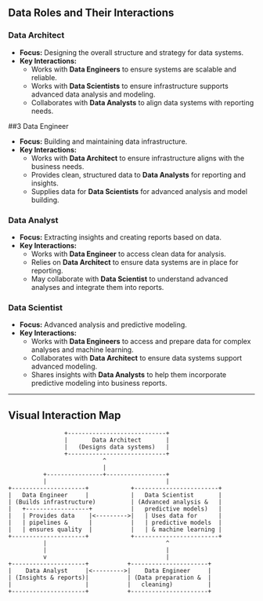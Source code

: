 ## Data Roles and Their Interactions

### Data Architect
- **Focus:** Designing the overall structure and strategy for data systems.
- **Key Interactions:**
  - Works with **Data Engineers** to ensure systems are scalable and reliable.
  - Works with **Data Scientists** to ensure infrastructure supports advanced data analysis and modeling.
  - Collaborates with **Data Analysts** to align data systems with reporting needs.

##3 Data Engineer
- **Focus:** Building and maintaining data infrastructure.
- **Key Interactions:**
  - Works with **Data Architect** to ensure infrastructure aligns with the business needs.
  - Provides clean, structured data to **Data Analysts** for reporting and insights.
  - Supplies data for **Data Scientists** for advanced analysis and model building.

### Data Analyst
- **Focus:** Extracting insights and creating reports based on data.
- **Key Interactions:**
  - Works with **Data Engineer** to access clean data for analysis.
  - Relies on **Data Architect** to ensure data systems are in place for reporting.
  - May collaborate with **Data Scientist** to understand advanced analyses and integrate them into reports.

### Data Scientist
- **Focus:** Advanced analysis and predictive modeling.
- **Key Interactions:**
  - Works with **Data Engineers** to access and prepare data for complex analyses and machine learning.
  - Collaborates with **Data Architect** to ensure data systems support advanced modeling.
  - Shares insights with **Data Analysts** to help them incorporate predictive modeling into business reports.

---

## Visual Interaction Map

```plaintext
                +----------------------------+
                |       Data Architect       |
                |   (Designs data systems)   |
                +----------------------------+
                           ^
                           |
          +----------------+-----------------+
          |                                  |
+---------------------+            +------------------------+
|   Data Engineer     |            |   Data Scientist       |
| (Builds infrastructure)          | (Advanced analysis &   |
|   +------------------+           |   predictive models)   |
|   | Provides data    |<--------->|   | Uses data for      |
|   | pipelines &      |           |   | predictive models  |
|   | ensures quality  |           |   | & machine learning |
+---------------------+            +------------------------+
          |                                  ^
          |                                  |
          v                                  |
+---------------------+           +----------------------+
|    Data Analyst     |<--------->|    Data Engineer     |
| (Insights & reports)|           | (Data preparation &  |
|                     |           |   cleaning)          |
+---------------------+           +----------------------+

```
